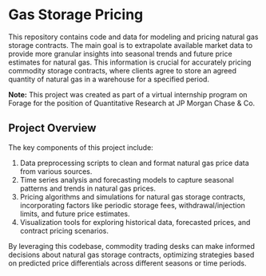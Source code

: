 # Gas Storage Pricing

This repository contains code and data for modeling and pricing natural gas storage contracts. The main goal is to extrapolate available market data to provide more granular insights into seasonal trends and future price estimates for natural gas. This information is crucial for accurately pricing commodity storage contracts, where clients agree to store an agreed quantity of natural gas in a warehouse for a specified period.

**Note:** This project was created as part of a virtual internship program on Forage for the position of Quantitative Research at JP Morgan Chase & Co.

## Project Overview

The key components of this project include:

1. Data preprocessing scripts to clean and format natural gas price data from various sources.
2. Time series analysis and forecasting models to capture seasonal patterns and trends in natural gas prices.
3. Pricing algorithms and simulations for natural gas storage contracts, incorporating factors like periodic storage fees, withdrawal/injection limits, and future price estimates.
4. Visualization tools for exploring historical data, forecasted prices, and contract pricing scenarios.

By leveraging this codebase, commodity trading desks can make informed decisions about natural gas storage contracts, optimizing strategies based on predicted price differentials across different seasons or time periods.